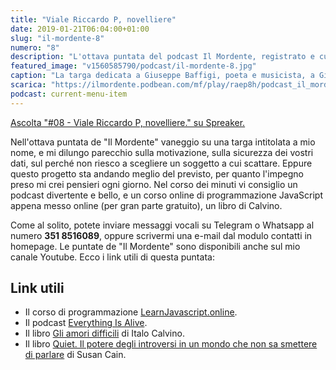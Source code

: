 ```yaml
---
title: "Viale Riccardo P, novelliere"
date: 2019-01-21T06:04:00+01:00
slug: "il-mordente-8"
numero: "8"
description: "L'ottava puntata del podcast Il Mordente, registrato e curato da Riccardo Palombo."
featured_image: "v1560585790/podcast/il-mordente-8.jpg"
caption: "La targa dedicata a Giuseppe Baffigi, poeta e musicista, a Giglio Castello, Toscana."
scarica: "https://ilmordente.podbean.com/mf/play/raep8h/podcast_il_mordente_08.mp3"
podcast: current-menu-item
---
```


<a class="spreaker-player" href="https://www.spreaker.com/episode/16765949" data-resource="episode_id=16765949" data-width="100%" data-height="200px" data-theme="light" data-playlist="false" data-playlist-continuous="false" data-autoplay="false" data-live-autoplay="false" data-chapters-image="true" data-episode-image-position="right" data-hide-logo="false" data-hide-likes="false" data-hide-comments="false" data-hide-sharing="false" >Ascolta "#08 - Viale Riccardo P, novelliere." su Spreaker.</a>

Nell'ottava puntata de "Il Mordente" vaneggio su una targa intitolata a mio nome, e mi dilungo parecchio sulla motivazione, sulla sicurezza dei vostri dati, sul perché non riesco a scegliere un soggetto a cui scattare. Eppure questo progetto sta andando meglio del previsto, per quanto l'impegno preso mi crei pensieri ogni giorno. Nel corso dei minuti vi consiglio un podcast divertente e bello, e un corso online di programmazione JavaScript appena messo online (per gran parte gratuito), un libro di Calvino.

Come al solito, potete inviare messaggi vocali su Telegram o Whatsapp al numero **351 8516089**, oppure scrivermi una e-mail dal modulo contatti in homepage. Le puntate de "Il Mordente" sono disponibili anche sul mio canale Youtube. Ecco i link utili di questa puntata:

## Link utili
<ul>
<li>Il corso di programmazione <a class="text-info" href="https://learnjavascript.online/" target="_blank" title="Vedi LearnJavascript.online">LearnJavascript.online</a>.</li>
<li>Il podcast <a class="text-info" href="https://www.everythingisalive.com/" target="_blank" title="Vedi Everything Is Alive">Everything Is Alive</a>.</li>
<li>Il libro <a class="text-info" href="https://amzn.to/2R1RT4k" target="_blank" rel="nofollow" title="Vedi Gli Amori Difficili">Gli amori difficili</a> di Italo Calvino.</li>
<li>Il libro <a class="text-info" href="https://amzn.to/2RozP91" target="_blank" rel="nofollow" title="Vedi il libro Quiet su Amazon">Quiet. Il potere degli introversi in un mondo che non sa smettere di parlare</a> di Susan Cain.</li>
</ul>